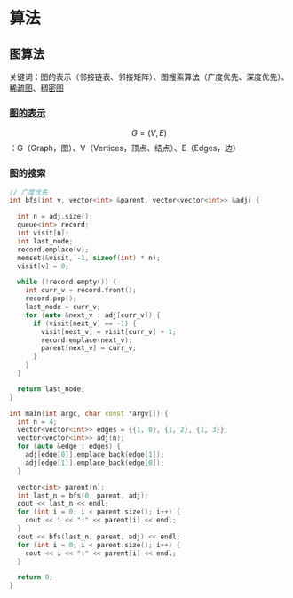 # 算法

## 图算法

关键词：图的表示（邻接链表、邻接矩阵）、图搜索算法（广度优先、深度优先）、[稀疏图](https://baike.baidu.com/item/%E7%A8%80%E7%96%8F%E5%9B%BE/4273216)、[稠密图](https://en.wikipedia.org/wiki/Dense_graph)

### [图的表示](https://zh.wikipedia.org/zh-hans/%E5%9B%BE_(%E6%95%B0%E5%AD%A6))

$$G=(V,E)$$：G（Graph，图）、V（Vertices，顶点、结点）、E（Edges，边）



### 图的搜索

```c++
// 广度优先
int bfs(int v, vector<int> &parent, vector<vector<int>> &adj) {

  int n = adj.size();
  queue<int> record;
  int visit[n];
  int last_node;
  record.emplace(v);
  memset(&visit, -1, sizeof(int) * n);
  visit[v] = 0;

  while (!record.empty()) {
    int curr_v = record.front();
    record.pop();
    last_node = curr_v;
    for (auto &next_v : adj[curr_v]) {
      if (visit[next_v] == -1) {
        visit[next_v] = visit[curr_v] + 1;
        record.emplace(next_v);
        parent[next_v] = curr_v;
      }
    }
  }

  return last_node;
}

int main(int argc, char const *argv[]) {
  int n = 4;
  vector<vector<int>> edges = {{1, 0}, {1, 2}, {1, 3}};
  vector<vector<int>> adj(n);
  for (auto &edge : edges) {
    adj[edge[0]].emplace_back(edge[1]);
    adj[edge[1]].emplace_back(edge[0]);
  }

  vector<int> parent(n);
  int last_n = bfs(0, parent, adj);
  cout << last_n << endl;
  for (int i = 0; i < parent.size(); i++) {
    cout << i << ":" << parent[i] << endl;
  }
  cout << bfs(last_n, parent, adj) << endl;
  for (int i = 0; i < parent.size(); i++) {
    cout << i << ":" << parent[i] << endl;
  }

  return 0;
}
```

